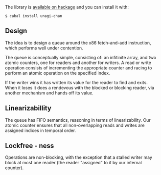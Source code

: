 The library is [available on hackage](http://hackage.haskell.org/package/unagi-chan)
and you can install it with:

    $ cabal install unagi-chan

## Design

The idea is to design a queue around the x86 fetch-and-add instruction, which
performs well under contention.

The queue is conceptually simple, consisting of: an infitinite array, and two
atomic counters, one for readers and another for writers. A read or write
operation consists of incrementing the appropriate counter and racing to
perform an atomic operation on the specified index. 

If the writer wins it has written its value for the reader to find and exits.
When it loses it does a rendevous with the blocked or blocking reader, via
another mechanism and hands off its value.

## Linearizabillity

The queue has FIFO semantics, reasoning in terms of linearizability. Our atomic
counter ensures that all non-overlapping reads and writes are assigned indices
in temporal order.

## Lockfree - ness

Operations are non-blocking, with the exception that a stalled writer may block
at most one reader (the reader "assigned" to it by our internal counter).

